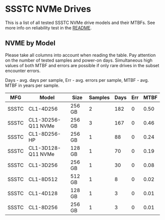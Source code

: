 SSSTC NVMe Drives
=================

This is a list of all tested SSSTC NVMe drive models and their MTBFs. See more
info on reliability test in the [README](https://github.com/bsdhw/SMART).

NVME by Model
------------

Please take all columns into account when reading the table. Pay attention on the
number of tested samples and power-on days. Simultaneous high values of both MTBF
and errors are possible if only rare drives in the subset encounter errors.

Days - avg. days per sample,
Err  - avg. errors per sample,
MTBF - avg. MTBF in years per sample.

| MFG       | Model              | Size   | Samples | Days  | Err   | MTBF |
|-----------|--------------------|--------|---------|-------|-------|------|
| SSSTC     | CL1-4D256          | 256 GB | 2       | 182   | 0     | 0.50   |
| SSSTC     | CL1-3D256-Q11 NVMe | 256 GB | 3       | 167   | 0     | 0.46   |
| SSSTC     | CL1-8D256-HP       | 256 GB | 1       | 88    | 0     | 0.24   |
| SSSTC     | CL1-3D128-Q11 NVMe | 128 GB | 1       | 70    | 0     | 0.19   |
| SSSTC     | CL1-3D256          | 256 GB | 1       | 30    | 0     | 0.08   |
| SSSTC     | CL1-8D512          | 512 GB | 1       | 8     | 0     | 0.02   |
| SSSTC     | CL1-4D128          | 128 GB | 1       | 3     | 0     | 0.01   |
| SSSTC     | CL1-8D256          | 256 GB | 1       | 3     | 0     | 0.01   |
